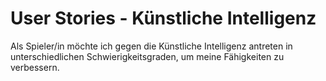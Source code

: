 # User Stories - Künstliche Intelligenz

Als Spieler/in möchte ich gegen die Künstliche Intelligenz antreten 
in unterschiedlichen Schwierigkeitsgraden, um meine Fähigkeiten 
zu verbessern.


